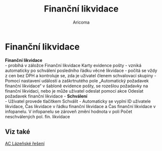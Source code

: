 ﻿---
    title: "Finanční likvidace"
    author: Aricoma
    ms.date: 04/30/2018
    ms.topic: article
    ms.prod: dynamics-nav-2017
    ms.contentlocale: cs-cz
    ms.lasthandoff: 04/30/2018
---

# Finanční likvidace
**Finanční likvidace**  
	-	probíhá v záložce Finanční likvidace Karty evidence pošty
	-	vzniká automaticky po schválení posledního řádku věcné likvidace
	-	počítá se vždy z cen bez DPH a kontroluje se, zda je uživatel členem schvalovací skupiny
	-	Pomocí nastavení událostí a zaškrtnutého pole „Automatický požadavek finanční likvidace“ v šabloně evidence pošty, se rozešlou požadavky na finanční likvidaci, nebo je může uživatel odeslat pomocí akce Odeslat požadavek finanční likvidace 
	-	**Schválení**  
		- Uživatel provede tlačítkem Schválit
		- Automaticky se vyplní ID uživatele likvidace, Čas likvidace v řádku finanční likvidace a Čas finanční likvidace v infopanelu. V infopanelu se zároveň změní hodnota v poli Počet neschválených pol. fin. likvidace

## <a name="see-also"></a>Viz také
[AC Lázeňské řešení](ac-spa-solution.md)
